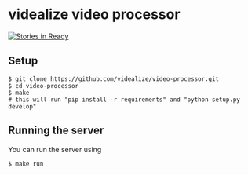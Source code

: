 # videalize video processor

[![Stories in Ready](https://badge.waffle.io/videalize/video-processor.svg?label=ready&title=Ready)](http://waffle.io/videalize/video-processor)

## Setup

```
$ git clone https://github.com/videalize/video-processor.git
$ cd video-processor
$ make
# this will run "pip install -r requirements" and "python setup.py develop"
```

## Running the server

You can run the server using

```
$ make run
```
